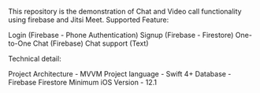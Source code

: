 This repository is the demonstration of Chat and Video call functionality using firebase and Jitsi Meet.
Supported Feature:

Login (Firebase - Phone Authentication)
Signup (Firebase - Firestore)
One-to-One Chat (Firebase)
Chat support (Text)

Technical detail:

Project Architecture - MVVM
Project language - Swift 4+
Database - Firebase Firestore
Minimum iOS Version - 12.1

